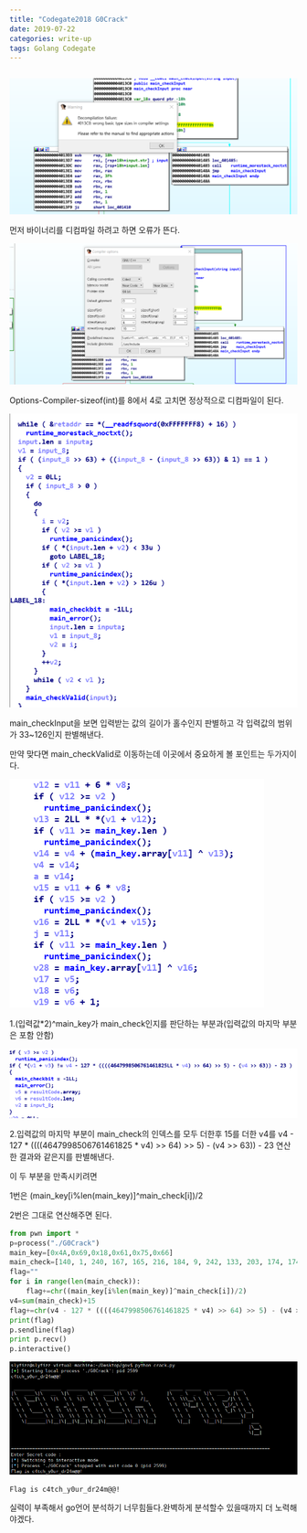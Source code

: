 ```yaml
---
title: "Codegate2018 G0Crack"
date: 2019-07-22
categories: write-up
tags: Golang Codegate
---
```


```go언어 바이너리 이다.
```


![error](https://raw.githubusercontent.com/slyfizz3/slyfizz3.github.io/master/image/G0Crack/error.png)

먼저 바이너리를 디컴파일 하려고 하면 오류가 뜬다.

![compiler](https://raw.githubusercontent.com/slyfizz3/slyfizz3.github.io/master/image/G0Crack/compiler.png)


Options-Compiler-sizeof(int)를 8에서 4로 고치면 정상적으로 디컴파일이 된다.


![input](https://raw.githubusercontent.com/slyfizz3/slyfizz3.github.io/master/image/G0Crack/input.png)

main_checkInput을 보면 입력받는 값의 길이가 홀수인지 판별하고 각 입력값의 범위가 33~126인지 판별해낸다.

만약 맞다면 main_checkValid로 이동하는데 이곳에서 중요하게 볼 포인트는 두가지이다.

![point1](https://raw.githubusercontent.com/slyfizz3/slyfizz3.github.io/master/image/G0Crack/poin1.png)

1.(입력값*2)^main_key가 main_check인지를 판단하는 부분과(입력값의 마지막 부분은 포함 안함)

![point2](https://raw.githubusercontent.com/slyfizz3/slyfizz3.github.io/master/image/G0Crack/point2.png)

2.입력값의 마지막 부분이 main_check의 인덱스를 모두 더한후 15를 더한 v4를 
v4 - 127 * ((((4647998506761461825 * v4) >> 64) >> 5) - (v4 >> 63)) - 23
연산한 결과와 같은지를 판별해낸다.

이 두 부분을 만족시키려면

1번은 (main_key[i%len(main_key)]^main_check[i])/2

2번은 그대로 연산해주면 된다.

```python
from pwn import *
p=process("./G0Crack")
main_key=[0x4A,0x69,0x18,0x61,0x75,0x66]
main_check=[140, 1, 240, 167, 165, 216, 184, 9, 242, 133, 203, 174, 174, 13, 112, 187, 245, 230]
flag=""
for i in range(len(main_check)):
	flag+=chr((main_key[i%len(main_key)]^main_check[i])/2)
v4=sum(main_check)+15
flag+=chr(v4 - 127 * ((((4647998506761461825 * v4) >> 64) >> 5) - (v4 >> 63)) - 23 )
print(flag)
p.sendline(flag)
print p.recv()
p.interactive()
```

![result](https://raw.githubusercontent.com/slyfizz3/slyfizz3.github.io/master/image/G0Crack/result.png)

```
Flag is c4tch_y0ur_dr24m@@!
```

실력이 부족해서 go언어 분석하기 너무힘들다.완벽하게 분석할수 있을때까지 더 노력해야겠다.
